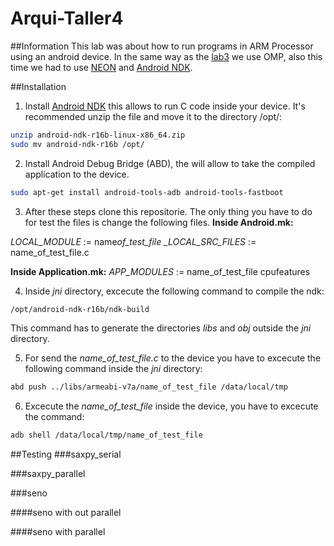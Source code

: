 # Arqui-Taller4

##Information
This lab was about how to run programs in ARM Processor using an android device. In the same way as the [lab3](https://github.com/nabetse28/Arqui-Taller3) we use OMP, also this time we had to use [NEON](http://infocenter.arm.com/help/index.jsp?topic=/com.arm.doc.dui0205j/BABGHIFH.html) and [Android NDK](https://developer.android.com/ndk).

##Installation

1. Install [Android NDK](https://developer.android.com/ndk) this allows to run C code inside your device. It's recommended unzip the file and move it to the directory /opt/:

```bash
unzip android-ndk-r16b-linux-x86_64.zip
sudo mv android-ndk-r16b /opt/
```

2. Install Android Debug Bridge (ABD), the will allow to take the compiled application to the device.

```bash
sudo apt-get install android-tools-adb android-tools-fastboot
```

3. After these steps clone this repositorie. The only thing you have to do for test the files is change the following files.
   **Inside Android.mk:**

_LOCAL_MODULE_ := name*of_test_file
\_LOCAL_SRC_FILES* := name_of_test_file.c

**Inside Application.mk:**
_APP_MODULES_ := name_of_test_file cpufeatures

4. Inside _jni_ directory, excecute the following command to compile the ndk:

```bash
/opt/android-ndk-r16b/ndk-build
```

This command has to generate the directories _libs_ and _obj_ outside the _jni_ directory.

5. For send the _name_of_test_file.c_ to the device you have to excecute the following command inside the _jni_ directory:

```bash
abd push ../libs/armeabi-v7a/name_of_test_file /data/local/tmp
```

6. Excecute the _name_of_test_file_ inside the device, you have to excecute the command:

```bash
adb shell /data/local/tmp/name_of_test_file
```

##Testing
###saxpy_serial

###saxpy_parallel

###seno

####seno with out parallel

####seno with parallel
